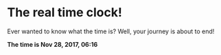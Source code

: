 # The real time clock!

Ever wanted to know what the time is? Well, your journey is about to end!

**The time is Nov 28, 2017, 06:16**
